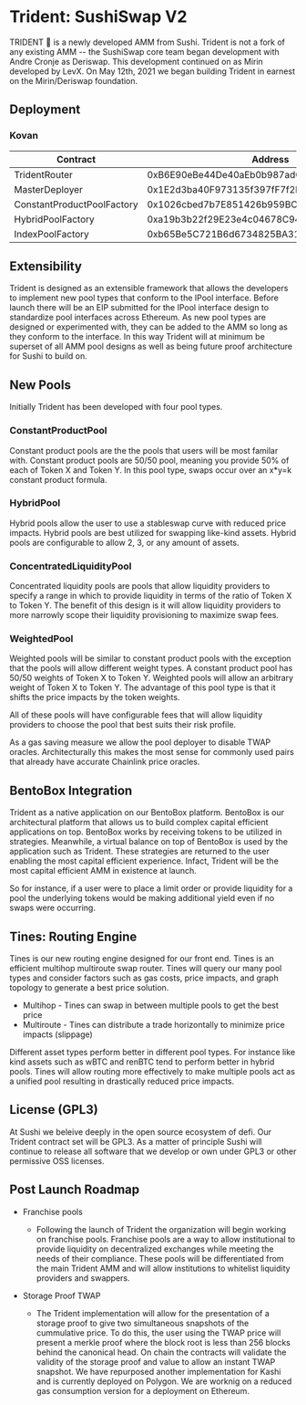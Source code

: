 # Trident: SushiSwap V2

TRIDENT 🔱 is a newly developed AMM from Sushi. Trident is not a fork of any existing AMM -- the SushiSwap core team began development with Andre Cronje as Deriswap. This development continued on as Mirin developed by LevX. On May 12th, 2021 we began building Trident in earnest on the Mirin/Deriswap foundation.

## Deployment

### Kovan

| Contract                   | Address                                    |
| -------------------------- | ------------------------------------------ |
| TridentRouter              | 0xB6E90eBe44De40aEb0b987adC2D7d9dd0EC918d7 |
| MasterDeployer             | 0x1E2d3ba40F973135f397fF7f2Ec0d1cC835E8b73 |
| ConstantProductPoolFactory | 0x1026cbed7b7E851426b959BC69dcC1bf5876512d |
| HybridPoolFactory          | 0xa19b3b22f29E23e4c04678C94CFC3e8f202137d8 |
| IndexPoolFactory           | 0xb65Be5C721B6d6734825BA31526365b6697d9B71 |

## Extensibility

Trident is designed as an extensible framework that allows the developers to implement new pool types that conform to the IPool interface. Before launch there will be an EIP submitted for the IPool interface design to standardize pool interfaces across Ethereum. As new pool types are designed or experimented with, they can be added to the AMM so long as they conform to the interface. In this way Trident will at minimum be superset of all AMM pool designs as well as being future proof architecture for Sushi to build on.

## New Pools

Initially Trident has been developed with four pool types.

### ConstantProductPool

Constant product pools are the the pools that users will be most familar with. Constant product pools are 50/50 pool, meaning you provide 50% of each of Token X and Token Y. In this pool type, swaps occur over an x\*y=k constant product formula.

### HybridPool

Hybrid pools allow the user to use a stableswap curve with reduced price impacts. Hybrid pools are best utilized for swapping like-kind assets. Hybrid pools are configurable to allow 2, 3, or any amount of assets.

### ConcentratedLiquidityPool

Concentrated liquidity pools are pools that allow liquidity providers to specify a range in which to provide liquidity in terms of the ratio of Token X to Token Y. The benefit of this design is it will allow liquidity providers to more narrowly scope their liquidity provisioning to maximize swap fees.

### WeightedPool

Weighted pools will be similar to constant product pools with the exception that the pools will allow different weight types. A constant product pool has 50/50 weights of Token X to Token Y. Weighted pools will allow an arbitrary weight of Token X to Token Y. The advantage of this pool type is that it shifts the price impacts by the token weights.

All of these pools will have configurable fees that will allow liquidity providers to choose the pool that best suits their risk profile.

As a gas saving measure we allow the pool deployer to disable TWAP oracles. Architecturally this makes the most sense for commonly used pairs that already have accurate Chainlink price oracles.

## BentoBox Integration

Trident as a native application on our BentoBox platform. BentoBox is our architectural platform that allows us to build complex capital efficient applications on top. BentoBox works by receiving tokens to be utilized in strategies. Meanwhile, a virtual balance on top of BentoBox is used by the application such as Trident. These strategies are returned to the user enabling the most capital efficient experience. Infact, Trident will be the most capital efficient AMM in existence at launch.

So for instance, if a user were to place a limit order or provide liquidity for a pool the underlying tokens would be making additional yield even if no swaps were occurring.

## Tines: Routing Engine

Tines is our new routing engine designed for our front end. Tines is an efficient multihop multiroute swap router. Tines will query our many pool types and consider factors such as gas costs, price impacts, and graph topology to generate a best price solution.

- Multihop - Tines can swap in between multiple pools to get the best price
- Multiroute - Tines can distribute a trade horizontally to minimize price impacts (slippage)

Different asset types perform better in different pool types. For instance like kind assets such as wBTC and renBTC tend to perform better in hybrid pools. Tines will allow routing more effectively to make multiple pools act as a unified pool resulting in drastically reduced price impacts.

## License (GPL3)

At Sushi we beleive deeply in the open source ecosystem of defi. Our Trident contract set will be GPL3. As a matter of principle Sushi will continue to release all software that we develop or own under GPL3 or other permissive OSS licenses.

## Post Launch Roadmap

- Franchise pools

  - Following the launch of Trident the organization will begin working on franchise pools. Franchise pools are a way to allow institutional to provide liquidity on decentralized exchanges while meeting the needs of their compliance. These pools will be differentiated from the main Trident AMM and will allow institutions to whitelist liquidity providers and swappers.

- Storage Proof TWAP
  - The Trident implementation will allow for the presentation of a storage proof to give two simultaneous snapshots of the cummulative price. To do this, the user using the TWAP price will present a merkle proof where the block root is less than 256 blocks behind the canonical head. On chain the contracts will validate the validity of the storage proof and value to allow an instant TWAP snapshot. We have repurposed another implementation for Kashi and is currently deployed on Polygon. We are worknig on a reduced gas consumption version for a deployment on Ethereum.
